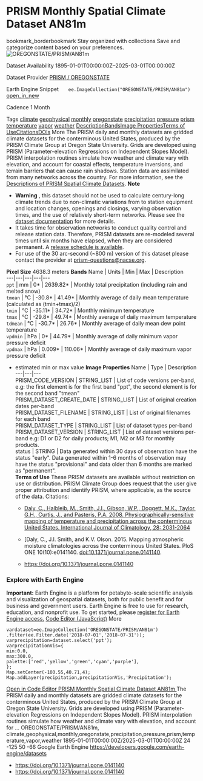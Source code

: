  
#  PRISM Monthly Spatial Climate Dataset AN81m 
bookmark_borderbookmark Stay organized with collections  Save and categorize content based on your preferences.
![OREGONSTATE/PRISM/AN81m](https://developers.google.com/earth-engine/datasets/images/OREGONSTATE/OREGONSTATE_PRISM_AN81m_sample.png) 

Dataset Availability
    1895-01-01T00:00:00Z–2025-03-01T00:00:00Z 

Dataset Provider
     [ PRISM / OREGONSTATE ](https://www.prism.oregonstate.edu/) 

Earth Engine Snippet
     `    ee.ImageCollection("OREGONSTATE/PRISM/AN81m")   ` [ open_in_new ](https://code.earthengine.google.com/?scriptPath=Examples:Datasets/OREGONSTATE/OREGONSTATE_PRISM_AN81m) 

Cadence
    1 Month 

Tags
     [climate](https://developers.google.com/earth-engine/datasets/tags/climate) [geophysical](https://developers.google.com/earth-engine/datasets/tags/geophysical) [monthly](https://developers.google.com/earth-engine/datasets/tags/monthly) [oregonstate](https://developers.google.com/earth-engine/datasets/tags/oregonstate) [precipitation](https://developers.google.com/earth-engine/datasets/tags/precipitation) [pressure](https://developers.google.com/earth-engine/datasets/tags/pressure) [prism](https://developers.google.com/earth-engine/datasets/tags/prism) [temperature](https://developers.google.com/earth-engine/datasets/tags/temperature) [vapor](https://developers.google.com/earth-engine/datasets/tags/vapor) [weather](https://developers.google.com/earth-engine/datasets/tags/weather)
[Description](https://developers.google.com/earth-engine/datasets/catalog/OREGONSTATE_PRISM_AN81m#description)[Bands](https://developers.google.com/earth-engine/datasets/catalog/OREGONSTATE_PRISM_AN81m#bands)[Image Properties](https://developers.google.com/earth-engine/datasets/catalog/OREGONSTATE_PRISM_AN81m#image-properties)[Terms of Use](https://developers.google.com/earth-engine/datasets/catalog/OREGONSTATE_PRISM_AN81m#terms-of-use)[Citations](https://developers.google.com/earth-engine/datasets/catalog/OREGONSTATE_PRISM_AN81m#citations)[DOIs](https://developers.google.com/earth-engine/datasets/catalog/OREGONSTATE_PRISM_AN81m#dois) More
The PRISM daily and monthly datasets are gridded climate datasets for the conterminous United States, produced by the PRISM Climate Group at Oregon State University.
Grids are developed using PRISM (Parameter-elevation Regressions on Independent Slopes Model). PRISM interpolation routines simulate how weather and climate vary with elevation, and account for coastal effects, temperature inversions, and terrain barriers that can cause rain shadows. Station data are assimilated from many networks across the country. For more information, see the [Descriptions of PRISM Spatial Climate Datasets](https://www.prism.oregonstate.edu/documents/PRISM_datasets.pdf).
**Note**
  * **Warning** , this dataset should not be used to calculate century-long climate trends due to non-climatic variations from to station equipment and location changes, openings and closings, varying observation times, and the use of relatively short-term networks. Please see the [dataset documentation](https://www.prism.oregonstate.edu/documents/PRISM_datasets.pdf) for more details.
  * It takes time for observation networks to conduct quality control and release station data. Therefore, PRISM datasets are re-modeled several times until six months have elapsed, when they are considered permanent. A [release schedule is available](https://www.prism.oregonstate.edu/calendar/).
  * For use of the 30 arc-second (~800 m) version of this dataset please contact the provider at prism-questions@nacse.org.


**Pixel Size** 4638.3 meters 
**Bands**
Name | Units | Min | Max | Description  
---|---|---|---|---  
`ppt` | mm |  0*  |  2639.82*  | Monthly total precipitation (including rain and melted snow)  
`tmean` | °C |  -30.8*  |  41.49*  | Monthly average of daily mean temperature (calculated as (tmin+tmax)/2)  
`tmin` | °C |  -35.11*  |  34.72*  | Monthly minimum temperature  
`tmax` | °C |  -29.8*  |  49.74*  | Monthly average of daily maximum temperature  
`tdmean` | °C |  -30.7*  |  26.76*  | Monthly average of daily mean dew point temperature  
`vpdmin` | hPa |  0*  |  44.79*  | Monthly average of daily minimum vapor pressure deficit  
`vpdmax` | hPa |  0.009*  |  110.06*  | Monthly average of daily maximum vapor pressure deficit  
* estimated min or max value 
**Image Properties**
Name | Type | Description  
---|---|---  
PRISM_CODE_VERSION | STRING_LIST | List of code versions per-band, e.g: the first element is for the first band "ppt", the second element is for the second band "tmean"  
PRISM_DATASET_CREATE_DATE | STRING_LIST | List of original creation dates per-band  
PRISM_DATASET_FILENAME | STRING_LIST | List of original filenames for each band  
PRISM_DATASET_TYPE | STRING_LIST | List of dataset types per-band  
PRISM_DATASET_VERSION | STRING_LIST | List of dataset versions per-band e.g: D1 or D2 for daily products; M1, M2 or M3 for monthly products.  
status | STRING | Data generated within 30 days of observation have the status "early". Data generated within 1-6 months of observation may have the status "provisional" and data older than 6 months are marked as "permanent".  
**Terms of Use**
These PRISM datasets are available without restriction on use or distribution. PRISM Climate Group does request that the user give proper attribution and identify PRISM, where applicable, as the source of the data.
Citations:
  * [Daly, C., Halbleib, M., Smith, J.I., Gibson, W.P., Doggett, M.K., Taylor, G.H., Curtis, J., and Pasteris, P.A. 2008. Physiographically-sensitive mapping of temperature and precipitation across the conterminous United States. International Journal of Climatology, 28: 2031-2064](https://www.prism.oregonstate.edu/documents/pubs/2008intjclim_physiographicMapping_daly.pdf)
  * [Daly, C., J.I. Smith, and K.V. Olson. 2015. Mapping atmospheric moisture climatologies across the conterminous United States. PloS ONE 10(10):e0141140. [doi:10.1371/journal.pone.0141140](https://doi.org/10.1371/journal.pone.0141140).


  * [ https://doi.org/10.1371/journal.pone.0141140 ](https://doi.org/10.1371/journal.pone.0141140)


### Explore with Earth Engine
**Important:** Earth Engine is a platform for petabyte-scale scientific analysis and visualization of geospatial datasets, both for public benefit and for business and government users. Earth Engine is free to use for research, education, and nonprofit use. To get started, please [register for Earth Engine access.](https://console.cloud.google.com/earth-engine)
[Code Editor (JavaScript)](https://developers.google.com/earth-engine/datasets/catalog/OREGONSTATE_PRISM_AN81m#code-editor-javascript-sample) More
```
vardataset=ee.ImageCollection('OREGONSTATE/PRISM/AN81m')
.filter(ee.Filter.date('2018-07-01','2018-07-31'));
varprecipitation=dataset.select('ppt');
varprecipitationVis={
min:0.0,
max:300.0,
palette:['red','yellow','green','cyan','purple'],
};
Map.setCenter(-100.55,40.71,4);
Map.addLayer(precipitation,precipitationVis,'Precipitation');
```
[ Open in Code Editor ](https://code.earthengine.google.com/?scriptPath=Examples:Datasets/OREGONSTATE/OREGONSTATE_PRISM_AN81m)
[ PRISM Monthly Spatial Climate Dataset AN81m ](https://developers.google.com/earth-engine/datasets/catalog/OREGONSTATE_PRISM_AN81m)
The PRISM daily and monthly datasets are gridded climate datasets for the conterminous United States, produced by the PRISM Climate Group at Oregon State University. Grids are developed using PRISM (Parameter-elevation Regressions on Independent Slopes Model). PRISM interpolation routines simulate how weather and climate vary with elevation, and account for …
OREGONSTATE/PRISM/AN81m, climate,geophysical,monthly,oregonstate,precipitation,pressure,prism,temperature,vapor,weather 
1895-01-01T00:00:00Z/2025-03-01T00:00:00Z
24 -125 50 -66 
Google Earth Engine
https://developers.google.com/earth-engine/datasets
  * [ https://doi.org/10.1371/journal.pone.0141140 ](https://doi.org/https://www.prism.oregonstate.edu/)
  * [ https://doi.org/10.1371/journal.pone.0141140 ](https://doi.org/https://developers.google.com/earth-engine/datasets/catalog/OREGONSTATE_PRISM_AN81m)


